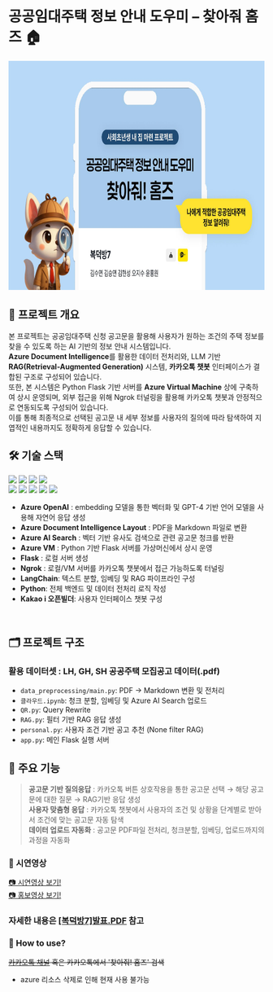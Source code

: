 # 공공임대주택 정보 안내 도우미 – 찾아줘 홈즈 🏠
<img src="/홈즈.png" width="800" height="450">

## 📌 프로젝트 개요
본 프로젝트는 공공임대주택 신청 공고문을 활용해 사용자가 원하는 조건의 주택 정보를 찾을 수 있도록 하는 AI 기반의 정보 안내 시스템입니다.<br/>
**Azure Document Intelligence**를 활용한 데이터 전처리와, LLM 기반 **RAG(Retrieval-Augmented Generation)** 시스템, **카카오톡 챗봇** 인터페이스가 결합된 구조로 구성되어 있습니다.<br/>
또한, 본 시스템은 Python Flask 기반 서버를 **Azure Virtual Machine** 상에 구축하여 상시 운영되며, 외부 접근을 위해 Ngrok 터널링을 활용해 카카오톡 챗봇과 안정적으로 연동되도록 구성되어 있습니다.<br/>
이를 통해 최종적으로 선택된 공고문 내 세부 정보를 사용자의 질의에 따라 탐색하여 지엽적인 내용까지도 정확하게 응답할 수 있습니다.<br/>

## 🛠️ 기술 스택
<img src="https://img.shields.io/badge/Azure OpenAI-0078D4?style=flat-square&logo=OpenAI&logoColor=white"/> <img src="https://img.shields.io/badge/Azure Document Intelligence-0078D4?style=flat-square&logo=&logoColor=white"/> <img src="https://img.shields.io/badge/Azure AI Search-0078D4?style=flat-square&logo=&logoColor=white"/> <img src="https://img.shields.io/badge/Azure Virtual Machine-0078D4?style=flat-square&logo=&logoColor=white"/> <br/><img src="https://img.shields.io/badge/Python-3776AB?style=flat-square&logo=Python&logoColor=white"/>
<img src="https://img.shields.io/badge/flask-000000?style=flat-square&logo=flask&logoColor=white"/> <img src="https://img.shields.io/badge/LangChain-1C3C3C?style=flat-square&logo=langchain&logoColor=white"/> <img src="https://img.shields.io/badge/ngrok-1F1E37?style=flat-square&logo=ngrok&logoColor=white"/> <img src="https://img.shields.io/badge/Kakaotalk-FFCD00?style=flat-square&logo=kakaotalk&logoColor=white"/> 


- **Azure OpenAI** : embedding 모델을 통한 벡터화 및 GPT-4 기반 언어 모델을 사용해 자연어 응답 생성
- **Azure Document Intelligence Layout** : PDF을 Markdown 파일로 변환
- **Azure AI Search** : 벡터 기반 유사도 검색으로 관련 공고문 청크를 반환
- **Azure VM** : Python 기반 Flask 서버를 가상머신에서 상시 운영
- **Flask** : 로컬 서버 생성
- **Ngrok** : 로컬/VM 서버를 카카오톡 챗봇에서 접근 가능하도록 터널링
- **LangChain**: 텍스트 분할, 임베딩 및 RAG 파이프라인 구성
- **Python**: 전체 백엔드 및 데이터 전처리 로직 작성
- **Kakao i 오픈빌더**: 사용자 인터페이스 챗봇 구성
<br/>

## 🗂️ 프로젝트 구조
### 활용 데이터셋 : LH, GH, SH 공공주택 모집공고 데이터(.pdf)
- `data_preprocessing/main.py`: PDF → Markdown 변환 및 전처리
- `클라우드.ipynb`: 청크 분할, 임베딩 및 Azure AI Search 업로드
- `QR.py`: Query Rewrite
- `RAG.py`: 필터 기반 RAG 응답 생성
- `personal.py`: 사용자 조건 기반 공고 추천 (None filter RAG)
- `app.py`: 메인 Flask 실행 서버

## 🎯 주요 기능

> **공고문 기반 질의응답** : 카카오톡 버튼 상호작용을 통한 공고문 선택 → 해당 공고문에 대한 질문 → RAG기반 응답 생성<br/>
> **사용자 맞춤형 응답** : 카카오톡 챗봇에서 사용자의 조건 및 상황을 단계별로 받아서 조건에 맞는 공고문 자동 탐색<br/>
> **데이터 업로드 자동화** : 공고문 PDF파일 전처리, 청크분할, 임베딩, 업로드까지의 과정을 자동화<br/>

### 🎥 시연영상 
[📷 시연영상 보기!](https://github.com/hongwon1031/MS_AI_project_2/blob/main/%EC%B9%B4%ED%86%A1%EC%8B%9C%EC%97%B0%EC%98%81%EC%83%81.mp4)<br/>
[📷 홍보영상 보기!](https://github.com/hongwon1031/MS_AI_project_2/blob/main/%EC%8B%9C%EC%97%B0%EC%98%81%EC%83%81.mp4)
### 자세한 내용은 [[복덕방7]발표.PDF](https://github.com/hongwon1031/MS_AI_project_2/blob/main/%5B%EB%B3%B5%EB%8D%95%EB%B0%A97%5D%EB%B0%9C%ED%91%9C.pdf) 참고
### 🐶 How to use?
~~[카카오톡 채널](http://pf.kakao.com/_QfZwn) 혹은 카카오톡에서 '찾아줘! 홈즈' 검색~~
- azure 리소스 삭제로 인해 현재 사용 불가능

